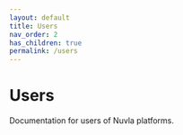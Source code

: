 ```yaml
---
layout: default
title: Users
nav_order: 2
has_children: true
permalink: /users
---
```


# Users

Documentation for users of Nuvla platforms.
